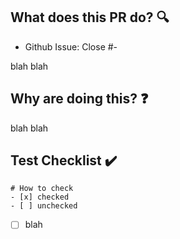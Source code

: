 ## What does this PR do? :mag:

* Github Issue: Close #-

blah blah

## Why are doing this? :question:

blah blah

## Test Checklist :heavy_check_mark:

```
# How to check
- [x] checked
- [ ] unchecked
```

- [ ] blah

